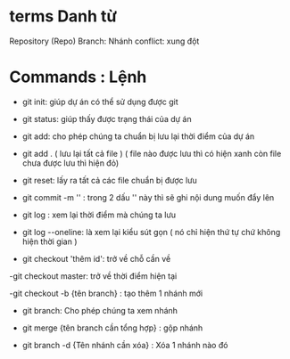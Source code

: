 # terms Danh từ

Repository (Repo)
Branch: Nhánh
conflict: xung đột

# Commands : Lệnh

- git init: giúp dự án có thể sử dụng được git

- git status: giúp thấy được trạng thái của dự án

- git add: cho phép chúng ta chuẩn bị lưu lại thời điểm của dự án

- git add . ( lưu lại tất cả file ) ( file nào được lưu thì có hiện xanh còn file chưa được lưu thì hiện đỏ)

- git reset: lấy ra tất cả các file chuẩn bị được lưu

- git commit -m '' : trong 2 dấu '' này thì sẽ ghi nội dung muốn đẩy lên

- git log : xem lại thời điểm mà chúng ta lưu

- git log --oneline: là xem lại kiểu sút gọn ( nó chỉ hiện thứ tự chứ không hiện thời gian )

- git checkout 'thêm id': trở về chỗ cần về

-git checkout master: trở về thời điểm hiện tại

-git checkout -b {tên branch} : tạo thêm 1 nhánh mới 

- git branch: Cho phép chúng ta xem nhánh

- git merge {tên branch cần tổng hợp} : gộp nhánh

- git branch -d {Tên nhánh cần xóa} : Xóa 1 nhánh nào đó
